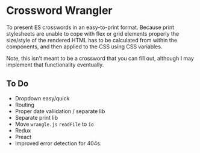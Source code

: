# Crossword Wrangler

To present ES crosswords in an easy-to-print format. Because print stylesheets are unable to cope with flex or grid elements properly the size/style of the rendered HTML has to be calculated from within the components, and then applied to the CSS using CSS variables.

Note, this isn't meant to be a crossword that you can fill out, although I may implement that functionality eventually.

## To Do

* Dropdown easy/quick
* Routing
* Proper date valiidation / separate lib
* Separate print lib
* Move `wrangle.js` `readFile` to `io`
* Redux
* Preact
* Improved error detection for 404s.